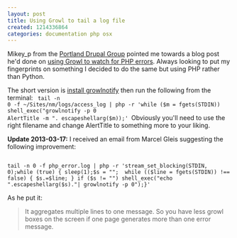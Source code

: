 ```yaml
---
layout: post
title: Using Growl to tail a log file
created: 1214336864
categories: documentation php osx
---
```

Mikey_p from the <a href="http://groups.drupal.org/portland">Portland Drupal Group</a> pointed me towards a blog post he'd done on <a href="http://mikeyp.net/archives/2008/06/how_get_a_pop_notification_a_php_error.html">using Growl to watch for PHP errors</a>. Always looking to put my fingerprints on something I decided to do the same but using PHP rather than Python. 

The short version is <a href="http://growl.info/documentation/growlnotify.php">install growlnotify</a> then run the following from the terminal:
<code>
tail -n 0 -f ~/Sites/nm/logs/access_log | php -r 'while ($m = fgets(STDIN)) shell_exec("growlnotify -p 0 AlertTitle -m ". escapeshellarg($m));'
</code>Obviously you'll need to use the right filename and change AlertTitle to something more to your liking.

<strong>Update 2013-03-17:</strong> I received an email from Marcel Gleis suggesting the following improvement:

<code>
tail -n 0 -f php_error.log | php -r 'stream_set_blocking(STDIN, 0);while (true) { sleep(1);$s = "";  while (($line = fgets(STDIN)) !== false) { $s.=$line; } if ($s != "") shell_exec("echo ".escapeshellarg($s)."| growlnotify -p 0");}'
</code>

As he put it:

<blockquote>It aggregates multiple lines to one message. So you have less growl boxes on the screen if one page generates more than one error message.</blockquote>
